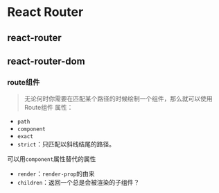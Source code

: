 # React Router

## react-router

## react-router-dom

### route组件
> 无论何时你需要在匹配某个路径的时候绘制一个组件，那么就可以使用Route组件
属性：
* `path`
* `component`
* `exact`
* `strict`：只匹配以斜线结尾的路径。

可以用`component`属性替代的属性
* `render`：`render-prop`的由来
* `children`：返回一个总是会被渲染的子组件？